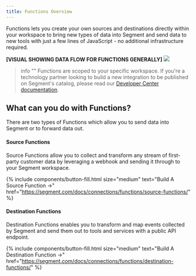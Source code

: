 ```yaml
---
title: Functions Overview
---
```


Functions lets you create your own sources and destinations directly within your workspace to bring new types of data into Segment and send data to new tools with just a few lines of JavaScript - no additional infrastructure required. 

**[VISUAL SHOWING DATA FLOW FOR FUNCTIONS GENERALLY]**
![](images/functions-overview.png)

> info ""
> Functions are scoped to your specific workspace. If you're a technology partner looking to build a new integration to be published on Segment's catalog, please read our [Developer Center documentation](https://segment.com/docs/partners/).


## What can you do with Functions?
There are two types of Functions which allow you to send data into Segment or to forward data out.

#### Source Functions
Source Functions allow you to collect and transform any stream of first-party customer data by leveraging a webhook and sending it through to your Segment workspace.

{% include components/button-fill.html size="medium" text="Build A Source Function ->" href="https://segment.com/docs/connections/functions/source-functions/" %}

#### Destination Functions
Destination Functions enables you to transform and map events collected by Segment and send them out to tools and services with a public API endpoint. 

{% include components/button-fill.html size="medium" text="Build A Destination Function ->" href="https://segment.com/docs/connections/functions/destination-functions/" %}
